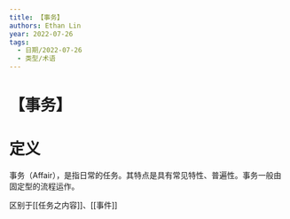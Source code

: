 ```yaml
---
title: 【事务】
authors: Ethan Lin
year: 2022-07-26 
tags:
  - 日期/2022-07-26 
  - 类型/术语 
---
```



# 【事务】







# 定义

事务（Affair），是指日常的任务。其特点是具有常见特性、普遍性。事务一般由固定型的流程运作。

区别于[[任务之内容]]、[[事件]]

